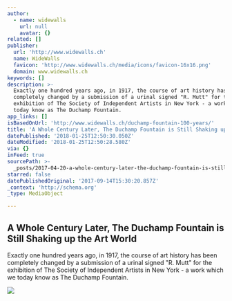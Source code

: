 ```yaml
---
author:
  - name: widewalls
    url: null
    avatar: {}
related: []
publisher:
  url: 'http://www.widewalls.ch'
  name: WideWalls
  favicon: 'http://www.widewalls.ch/media/icons/favicon-16x16.png'
  domain: www.widewalls.ch
keywords: []
description: >-
  Exactly one hundred years ago, in 1917, the course of art history has been
  completely changed by a submission of a urinal signed "R. Mutt" for the
  exhibition of The Society of Independent Artists in New York - a work which we
  today know as The Duchamp Fountain.
app_links: []
isBasedOnUrl: 'http://www.widewalls.ch/duchamp-fountain-100-years/'
title: 'A Whole Century Later, The Duchamp Fountain is Still Shaking up the Art World'
datePublished: '2018-01-25T12:50:30.050Z'
dateModified: '2018-01-25T12:50:28.580Z'
via: {}
inFeed: true
sourcePath: >-
  _posts/2017-04-20-a-whole-century-later-the-duchamp-fountain-is-still-shaking.md
starred: false
datePublishedOriginal: '2017-09-14T15:30:20.857Z'
_context: 'http://schema.org'
_type: MediaObject

---
```

<article style=""><h1>A Whole Century Later, The Duchamp Fountain is Still Shaking up the Art World</h1><p>Exactly one hundred years ago, in 1917, the course of art history has been completely changed by a submission of a urinal signed "R. Mutt" for the exhibition of The Society of Independent Artists in New York - a work which we today know as The Duchamp Fountain.</p><img src="http://d2jv9003bew7ag.cloudfront.net/uploads/Marcel-Duchamp-Fountain-19173.jpg" /></article>